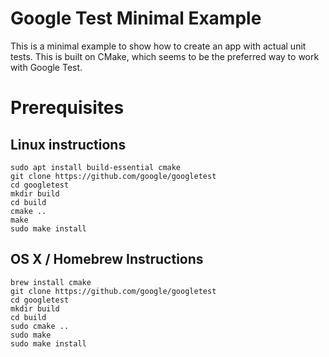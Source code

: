 # Google Test Minimal Example

This is a minimal example to show how to create an app with actual unit tests.
This is built on CMake, which seems to be the preferred way to work with Google Test.

# Prerequisites


## Linux instructions

```
sudo apt install build-essential cmake
git clone https://github.com/google/googletest
cd googletest
mkdir build
cd build
cmake ..
make
sudo make install

```

## OS X / Homebrew Instructions

```
brew install cmake
git clone https://github.com/google/googletest
cd googletest
mkdir build
cd build
sudo cmake ..
sudo make
sudo make install

```




